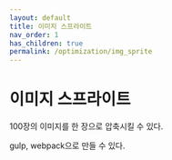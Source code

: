 ```yaml
---
layout: default
title: 이미지 스프라이트
nav_order: 1
has_children: true
permalink: /optimization/img_sprite
---
```


# 이미지 스프라이트
100장의 이미지를 한 장으로 압축시킬 수 있다.

gulp, webpack으로 만들 수 있다.
